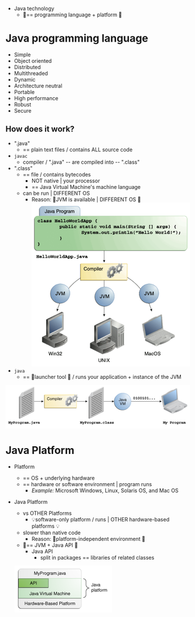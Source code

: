 * Java technology
  * 👀== programming language + platform 👀

# Java programming language
* Simple
* Object oriented
* Distributed
* Multithreaded
* Dynamic
* Architecture neutral
* Portable
* High performance
* Robust
* Secure

## How does it work?
* ".java"
  * == plain text files / contains ALL source code  
* `javac`
  * compiler / ".java" -- are compiled into -- ".class"
* ".class"
  * == file / contains bytecodes
    * NOT native | your processor
    * == Java Virtual Machine's machine language
  * can be run | DIFFERENT OS
    * Reason: 🧠JVM is available | DIFFERENT OS 🧠
      ![](../../figures/getStarted/helloWorld.gif)
* `java`
  * == 👀launcher tool 👀 / runs your application + instance of the JVM

![](../../figures/getStarted/getStarted-compiler.gif)


# Java Platform
* Platform
  * == OS + underlying hardware 
  * == hardware or software environment | program runs
    * _Example:_ Microsoft Windows, Linux, Solaris OS, and Mac OS
* Java Platform
  * vs OTHER Platforms
    * 💡software-only platform / runs | OTHER hardware-based platforms 💡
  * slower than native code
    * Reason: 🧠platform-independent environment 🧠
  * 👀== JVM + Java API 👀
    * Java API
      * split in packages == libraries of related classes 
  
  ![](../../figures/getStarted/getStarted-jvm.gif)
